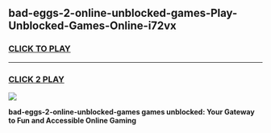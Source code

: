 
## bad-eggs-2-online-unblocked-games-Play-Unblocked-Games-Online-i72vx
<h3>
<a href="https://premium76.site?title=bad-eggs-2-online-unblocked-games&ref=25A">CLICK TO PLAY</a></h3>
<hr>

<h3>
<a href="https://premium76.site?title=bad-eggs-2-online-unblocked-games&ref=25A">CLICK 2 PLAY</a>
  
</h3>

<a href="https://premium76.site?title=bad-eggs-2-online-unblocked-games&ref=25A"><img src="https://clearcache.store/games.png"></a>


**bad-eggs-2-online-unblocked-games games unblocked: Your Gateway to Fun and Accessible Online Gaming**
